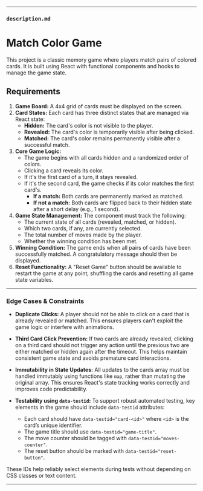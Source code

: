 
-----

### `description.md`

# Match Color Game

This project is a classic memory game where players match pairs of colored cards. It is built using React with functional components and hooks to manage the game state.

## Requirements

1.  **Game Board:** A 4x4 grid of cards must be displayed on the screen.
2.  **Card States:** Each card has three distinct states that are managed via React state:
      * **Hidden:** The card's color is not visible to the player.
      * **Revealed:** The card's color is temporarily visible after being clicked.
      * **Matched:** The card's color remains permanently visible after a successful match.
3.  **Core Game Logic:**
      * The game begins with all cards hidden and a randomized order of colors.
      * Clicking a card reveals its color.
      * If it's the first card of a turn, it stays revealed.
      * If it's the second card, the game checks if its color matches the first card's.
          * **If a match:** Both cards are permanently marked as matched.
          * **If not a match:** Both cards are flipped back to their hidden state after a short delay (e.g., 1 second).
4.  **Game State Management:** The component must track the following:
      * The current state of all cards (revealed, matched, or hidden).
      * Which two cards, if any, are currently selected.
      * The total number of moves made by the player.
      * Whether the winning condition has been met.
5.  **Winning Condition:** The game ends when all pairs of cards have been successfully matched. A congratulatory message should then be displayed.
6.  **Reset Functionality:** A "Reset Game" button should be available to restart the game at any point, shuffling the cards and resetting all game state variables.

---

### Edge Cases & Constraints

* **Duplicate Clicks:**
  A player should not be able to click on a card that is already revealed or matched. This ensures players can't exploit the game logic or interfere with animations.

* **Third Card Click Prevention:**
  If two cards are already revealed, clicking on a third card should not trigger any action until the previous two are either matched or hidden again after the timeout. This helps maintain consistent game state and avoids premature card interactions.

* **Immutability in State Updates:**
  All updates to the cards array must be handled immutably using functions like `map`, rather than mutating the original array. This ensures React's state tracking works correctly and improves code predictability.

* **Testability using `data-testid`:**
  To support robust automated testing, key elements in the game should include `data-testid` attributes:

  * Each card should have `data-testid="card-<id>"` where `<id>` is the card’s unique identifier.
  * The game title should use `data-testid="game-title"`.
  * The move counter should be tagged with `data-testid="moves-counter"`.
  * The reset button should be marked with `data-testid="reset-button"`.

These IDs help reliably select elements during tests without depending on CSS classes or text content.

---

